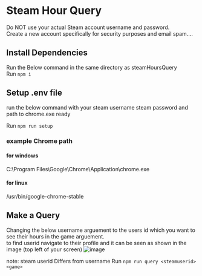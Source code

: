 # Steam Hour Query
Do NOT use your actual Steam account username and password.  
Create a new account specifically for security purposes and email spam....

## Install Dependencies
Run the Below command in the same directory as steamHoursQuery  
Run ```npm i```

## Setup .env file
run the below command with your steam username steam password and path to chrome.exe ready  

Run ```npm run setup```

### example Chrome path  
#### for windows  
C:\Program Files\Google\Chrome\Application\chrome.exe  
#### for linux  
/usr/bin/google-chrome-stable

## Make a Query
Changing the below username arguement to the users id which you want to see their hours in the game arguement.  
to find userid navigate to their profile and it can be seen as shown in the image (top left of your screen)
![image](https://github.com/Ellozac/steamHoursQuery/assets/104737752/84ae19db-8039-4c7c-9252-2431f128954b)  
  
note: steam userid Differs from username
Run ```npm run query <steamuserid> <game>```

